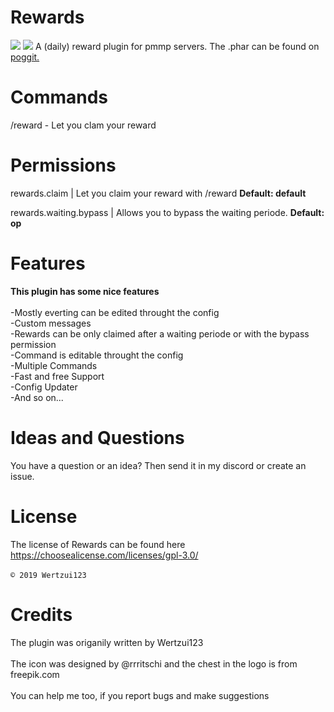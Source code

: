 # Rewards
<a href="https://poggit.pmmp.io/p/Rewards"><img src="https://poggit.pmmp.io/shield.state/Rewards"></a>
<a href="https://poggit.pmmp.io/p/Rewards"><img src="https://poggit.pmmp.io/shield.api/Rewards"></a>
A (daily) reward plugin for pmmp servers.
The .phar can be found on <a href="https://poggit.pmmp.io/p/Rewards">poggit.</a>
# Commands
/reward - Let you clam your reward
# Permissions
rewards.claim | Let you claim your reward with /reward **Default: default**

rewards.waiting.bypass | Allows you to bypass the waiting periode. **Default: op**

# Features
  **This plugin has some nice features**
<br>
  <br>-Mostly everting can be edited throught the config
  <br>-Custom messages
  <br>-Rewards can be only claimed after a waiting periode or with the bypass permission
  <br>-Command is editable throught the config
  <br>-Multiple Commands
  <br>-Fast and free Support
  <br>-Config Updater
  <br>-And so on...
  <br>
  
# Ideas and Questions
You have a question or an idea? Then send it in my <a herf="https://discord.gg/eGhZGtF">discord</a> or create an issue.

# License
The license of Rewards can be found here
<br>https://choosealicense.com/licenses/gpl-3.0/<br>
<br><code>© 2019 Wertzui123</code>

# Credits
The plugin was origanily written by Wertzui123
<br>
  <br>The icon was designed by @rrritschi and the chest in the logo is from freepik.com </code>
 <br>
  <br>You can help me too, if you report bugs and make suggestions
